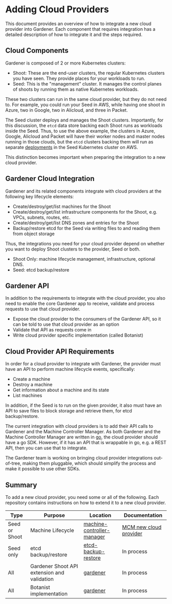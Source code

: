 # Adding Cloud Providers

This document provides an overview of how to integrate a new cloud provider into Gardener. Each component that requires integration has a detailed description of how to integrate it and the steps required.

## Cloud Components

Gardener is composed of 2 or more Kubernetes clusters:

* Shoot: These are the end-user clusters, the regular Kubernetes clusters you have seen. They provide places for your workloads to run.
* Seed: This is the "management" cluster. It manages the control planes of shoots by running them as native Kubernetes workloads.

These two clusters can run in the same cloud provider, but they do not need to. For example, you could run your Seed in AWS, while having one shoot in Azure, two in Google, two in Alicloud, and three in Packet.

The Seed cluster deploys and manages the Shoot clusters. Importantly, for this discussion, the `etcd` data store backing each Shoot runs as workloads inside the Seed. Thus, to use the above example, the clusters in Azure, Google, Alicloud and Packet will have their worker nodes and master nodes running in those clouds, but the `etcd` clusters backing them will run as separate [deployments](https://kubernetes.io/docs/concepts/workloads/controllers/deployment/) in the Seed Kubernetes cluster on AWS.

This distinction becomes important when preparing the integration to a new cloud provider.

## Gardener Cloud Integration

Gardener and its related components integrate with cloud providers at the following key lifecycle elements:

* Create/destroy/get/list machines for the Shoot
* Create/destroy/get/list infrastructure components for the Shoot, e.g. VPCs, subnets, routes, etc.
* Create/destroy/get/list DNS zones and entries for the Shoot
* Backup/restore etcd for the Seed via writing files to and reading them from object storage

Thus, the integrations you need for your cloud provider depend on whether you want to deploy Shoot clusters to the provider, Seed or both.

* Shoot Only: machine lifecycle management, infrastructure, optional DNS.
* Seed: etcd backup/restore

## Gardener API

In addition to the requirements to integrate with the cloud provider, you also need to enable the core Gardener app to receive, validate and process requests to use that cloud provider.

* Expose the cloud provider to the consumers of the Gardener API, so it can be told to use that cloud provider as an option
* Validate that API as requests come in
* Write cloud provider specific implementation (called Botanist)

## Cloud Provider API Requirements

In order for a cloud provider to integrate with Gardener, the provider must have an API to perform machine lifecycle events, specifically:

* Create a machine
* Destroy a machine
* Get information about a machine and its state
* List machines

In addition, if the Seed is to run on the given provider, it also must have an API to save files to block storage and retrieve them, for etcd backup/restore.

The current integration with cloud providers is to add their API calls to Gardener and the Machine Controller Manager. As both Gardener and the Machine Controller Manager are written in [go](https://golang.org), the cloud provider should have a go SDK. However, if it has an API that is wrappable in go, e.g. a REST API, then you can use that to integrate.

The Gardener team is working on bringing cloud provider integrations out-of-tree, making them pluggable, which should simplify the process and make it possible to use other SDKs.

## Summary

To add a new cloud provider, you need some or all of the following. Each repository contains instructions on how to extend it to a new cloud provider.

|Type|Purpose|Location|Documentation|
|---|---|---|---|
|Seed or Shoot|Machine Lifecycle|[machine-controller-manager](https://github.com/gardener/machine-controller-manager)| [MCM new cloud provider](https://github.com/gardener/machine-controller-manager/blob/master/docs/development/new_cp_support.md) |
|Seed only|etcd backup/restore|[etcd-backup-restore](https://github.com/gardener/etcd-backup-restore/)| In process |
|All|Gardener Shoot API extension and validation|[gardener](https://github.com/gardener/gardener)| In process |
|All|Botanist implementation|[gardener](https://github.com/gardener/gardener)| In process |

